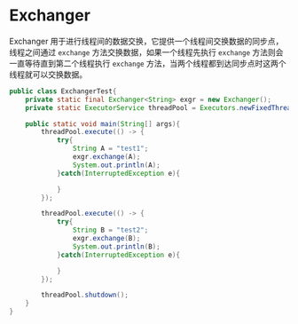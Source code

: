 # Exchanger
Exchanger 用于进行线程间的数据交换，它提供一个线程间交换数据的同步点，线程之间通过 ```exchange``` 方法交换数据，如果一个线程先执行 ```exchange``` 方法则会一直等待直到第二个线程执行 ```exchange``` 方法，当两个线程都到达同步点时这两个线程就可以交换数据。
```java
public class ExchangerTest{
    private static final Exchanger<String> exgr = new Exchanger();
    private static ExecutorService threadPool = Executors.newFixedThreadPool(2);

    public static void main(String[] args){
        threadPool.execute(() -> {
            try{
                String A = "test1";
                exgr.exchange(A);
                System.out.println(A);
            }catch(InterruptedException e){

            }
        });

        threadPool.execute(() -> {
            try{
                String B = "test2";
                exgr.exchange(B);
                System.out.println(B);
            }catch(InterruptedException e){

            }
        });

        threadPool.shutdown();
    }
}
```